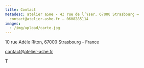 ```yaml
---
title: Contact
metadesc: atelier aSHe - 43 rue de l’Yser, 67000 Strasbourg –
  contact@atelier-ashe.fr – 0608285114
images:
  - /img/upload/carte.jpg
---
```

10 rue Adèle Riton, 67000 Strasbourg - France

<a href="mailto:contact@atelier-ashe.fr">contact@atelier-ashe.fr</a>

<a href=https://www.facebook.com/atelierashe/photos/>
<a hrefhttps://www.instagram.com/atelier_ashe/>

T
